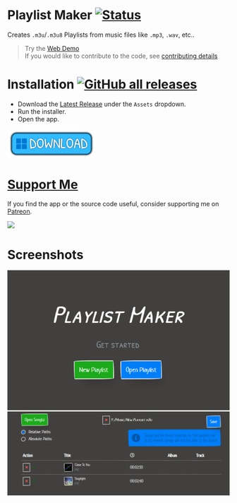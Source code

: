 # Playlist Maker [![Status](https://github.com/deniszholob/playlist-maker/actions/workflows/main.yml/badge.svg)](https://github.com/deniszholob/playlist-maker/actions/workflows/main.yml)
Creates `.m3u`/`.m3u8` Playlists from music files like `.mp3`, `.wav`, etc..

> Try the [Web Demo](https://deniszholob.github.io/playlist-maker/)<br>
> If you would like to contribute to the code, see [contributing details](CONTRIBUTING.md)



# Installation [![GitHub all releases](https://img.shields.io/github/downloads/deniszholob/playlist-maker/total)](https://github.com/deniszholob/playlist-maker/releases/latest)
* Download the [Latest Release](https://github.com/deniszholob/playlist-maker/releases/latest) under the `Assets` dropdown.
* Run the installer.
* Open the app.

[<img src="screenshots/playlist-maker-download.png" width="200" />](https://github.com/deniszholob/playlist-maker/releases/latest)


# [Support Me](https://www.patreon.com/deniszholob)
If you find the app or the source code useful, consider supporting me on [Patreon](https://www.patreon.com/deniszholob).

[<img src="https://c5.patreon.com/external/logo/downloads_wordmark_white_on_coral.png" width="260" />](https://www.patreon.com/deniszholob)



# Screenshots
![Playlist Maker Landing](screenshots/playlist-maker-lading.png)
![Playlist Maker Playlist](screenshots/playlist-maker-playlist.png)
